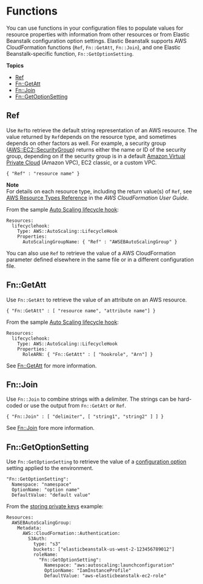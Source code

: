 # Functions<a name="ebextensions-functions"></a>

You can use functions in your configuration files to populate values for resource properties with information from other resources or from Elastic Beanstalk configuration option settings\. Elastic Beanstalk supports AWS CloudFormation functions \(`Ref`, `Fn::GetAtt`, `Fn::Join`\), and one Elastic Beanstalk\-specific function, `Fn::GetOptionSetting`\.

**Topics**
+ [Ref](#ebextensions-functions-ref)
+ [Fn::GetAtt](#ebextensions-functions-getatt)
+ [Fn::Join](#ebextensions-functions-join)
+ [Fn::GetOptionSetting](#ebextensions-functions-getoptionsetting)

## Ref<a name="ebextensions-functions-ref"></a>

Use `Ref`to retrieve the default string representation of an AWS resource\. The value returned by `Ref`depends on the resource type, and sometimes depends on other factors as well\. For example, a security group \([AWS::EC2::SecurityGroup](http://docs.aws.amazon.com/AWSCloudFormation/latest/UserGuide/aws-properties-ec2-security-group.html)\) returns either the name or ID of the security group, depending on if the security group is in a default [Amazon Virtual Private Cloud](http://docs.aws.amazon.com/AmazonVPC/latest/UserGuide/) \(Amazon VPC\), EC2 classic, or a custom VPC\.

```
{ "Ref" : "resource name" }
```

**Note**  
For details on each resource type, including the return value\(s\) of `Ref`, see [AWS Resource Types Reference](http://docs.aws.amazon.com/AWSCloudFormation/latest/UserGuide/aws-template-resource-type-ref.html) in the *AWS CloudFormation User Guide*\.

From the sample [Auto Scaling lifecycle hook](environment-resources.md):

```
Resources:
  lifecyclehook:
    Type: AWS::AutoScaling::LifecycleHook
    Properties:
      AutoScalingGroupName: { "Ref" : "AWSEBAutoScalingGroup" }
```

You can also use `Ref` to retrieve the value of a AWS CloudFormation parameter defined elsewhere in the same file or in a different configuration file\.

## Fn::GetAtt<a name="ebextensions-functions-getatt"></a>

Use `Fn::GetAtt` to retrieve the value of an attribute on an AWS resource\.

```
{ "Fn::GetAtt" : [ "resource name", "attribute name"] }
```

From the sample [Auto Scaling lifecycle hook](environment-resources.md):

```
Resources:
  lifecyclehook:
    Type: AWS::AutoScaling::LifecycleHook
    Properties:
      RoleARN: { "Fn::GetAtt" : [ "hookrole", "Arn"] }
```

See [Fn::GetAtt](http://docs.aws.amazon.com/AWSCloudFormation/latest/UserGuide/intrinsic-function-reference-getatt.html) for more information\.

## Fn::Join<a name="ebextensions-functions-join"></a>

Use `Fn::Join` to combine strings with a delimiter\. The strings can be hard\-coded or use the output from `Fn::GetAtt` or `Ref`\.

```
{ "Fn::Join" : [ "delimiter", [ "string1", "string2" ] ] }
```

See [Fn::Join](http://docs.aws.amazon.com/AWSCloudFormation/latest/UserGuide/intrinsic-function-reference-join.html) fore more information\.

## Fn::GetOptionSetting<a name="ebextensions-functions-getoptionsetting"></a>

Use `Fn::GetOptionSetting` to retrieve the value of a [configuration option](command-options.md) setting applied to the environment\. 

```
"Fn::GetOptionSetting":
  Namespace: "namespace"
  OptionName: "option name"
  DefaultValue: "default value"
```

From the [storing private keys](https-storingprivatekeys.md) example:

```
Resources:
  AWSEBAutoScalingGroup:
    Metadata:
      AWS::CloudFormation::Authentication:
        S3Auth:
          type: "s3"
          buckets: ["elasticbeanstalk-us-west-2-123456789012"]
          roleName: 
            "Fn::GetOptionSetting": 
              Namespace: "aws:autoscaling:launchconfiguration"
              OptionName: "IamInstanceProfile"
              DefaultValue: "aws-elasticbeanstalk-ec2-role"
```